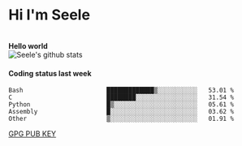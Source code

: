 <h1>Hi I'm Seele</h1>
<br>
<b> Hello world</b>
<br>
<img src="https://github-readme-stats.vercel.app/api?username=Seele0oO&show_icons=true&icon_color=0366d6&bg_color=ffffff&hide_title=true&hide=contribs&include_all_commits=true" alt="Seele's github stats"/>
<br>

<h4>Coding status last week </h4>

<!--START_SECTION:waka-->

```text
Bash                       █████████████▒░░░░░░░░░░░   53.01 %
C                          ████████░░░░░░░░░░░░░░░░░   31.54 %
Python                     █▒░░░░░░░░░░░░░░░░░░░░░░░   05.61 %
Assembly                   █░░░░░░░░░░░░░░░░░░░░░░░░   03.62 %
Other                      ▒░░░░░░░░░░░░░░░░░░░░░░░░   01.91 %
```

<!--END_SECTION:waka-->



[GPG PUB KEY](https://keys.openpgp.org/vks/v1/by-fingerprint/3FCE91BF5B9666B55B67213C4C57B7824A5B6680)

